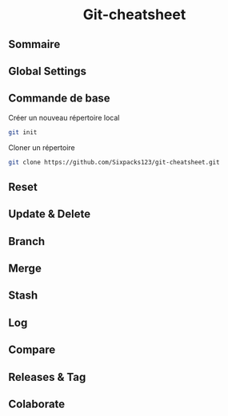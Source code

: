  # <center> Git-cheatsheet</center>

## Sommaire 


## Global Settings
## Commande de base
Créer un nouveau répertoire local
```BASH
git init
```
Cloner un répertoire
```BASH
git clone https://github.com/Sixpacks123/git-cheatsheet.git
```

## Reset

## Update & Delete

## Branch

## Merge

## Stash

## Log

## Compare 

## Releases & Tag 

## Colaborate 